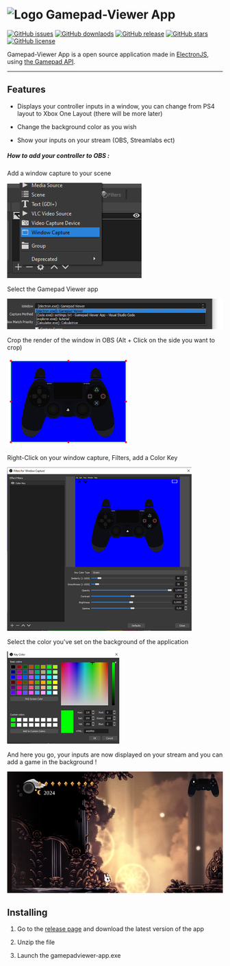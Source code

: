 ﻿<h1> <img src="favicon.ico" alt="Logo" height="45" width="45" align="top"/> Gamepad-Viewer App</h1>

[![GitHub issues](https://img.shields.io/github/issues/corentinmace/gamepad-viewer-app?style=for-the-badge)](https://github.com/corentinmace/gamepad-viewer-app/issues)
[![GitHub downlaods](https://img.shields.io/github/downloads/corentinmace/gamepad-viewer-app/total?style=for-the-badge)](https://github.com/corentinmace/gamepad-viewer-app/releases/latest)
[![GitHub release](https://img.shields.io/github/v/release/corentinmace/gamepad-viewer-app?include_prereleases&style=for-the-badge)](https://github.com/corentinmace/gamepad-viewer-app/releases/latest)
[![GitHub stars](https://img.shields.io/github/stars/corentinmace/gamepad-viewer-app?style=for-the-badge)](https://github.com/corentinmace/gamepad-viewer-app/stargazers)
[![GitHub license](https://img.shields.io/badge/license-MIT-blue.svg?style=for-the-badge)](https://raw.githubusercontent.com/corentinmace/gamepad-viewer-app/main/LICENSE)

Gamepad-Viewer App is a open source application made in [ElectronJS](https://www.electronjs.org/), using [the Gamepad API](https://w3c.github.io/gamepad/).

___

## Features

* Displays your controller inputs in a window, you can change from PS4 layout to Xbox One Layout (there will be more later)

* Change the background color as you wish

* Show your inputs on your stream (OBS, Streamlabs ect)

##### How to add your controller to OBS : 

Add a window capture to your scene

![image1](/assets/tutorial/tuto-1.png)

Select the Gamepad Viewer app

![image2](/assets/tutorial/tuto-2.png)

Crop the render of the window in OBS (Alt + Click on the side you want to crop)

![image3](/assets/tutorial/tuto-3.png)

Right-Click on your window capture, Filters, add a Color Key

![image4](/assets/tutorial/tuto-4.png)

Select the color you've set on the background of the application

![image5](/assets/tutorial/tuto-5.png)

And here you go, your inputs are now displayed on your stream and you can add a game in the background !

![image6](/assets/tutorial/tuto-6.png)





## Installing

1. Go to the [release page](https://github.com/corentinmace/gamepad-viewer-app/releases/latest) and download the latest version of the app

2. Unzip the file

3. Launch the gamepadviewer-app.exe 